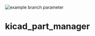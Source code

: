 ![example branch parameter](https://github.com/cronJ/kicad_part_manager/workflows/Python%20application/badge.svg?branch=master)

# kicad_part_manager
